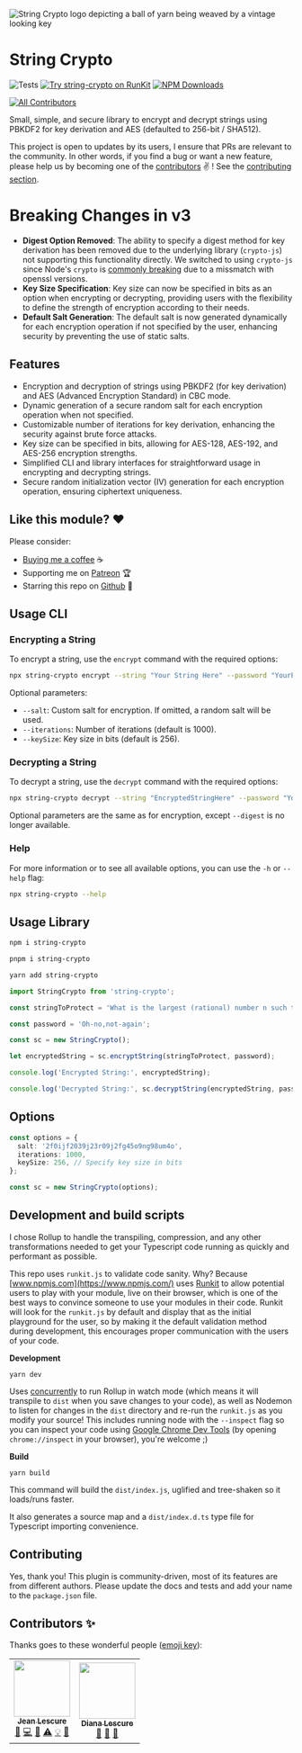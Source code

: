 ![String Crypto logo depicting a ball of yarn being weaved by a vintage looking key](https://assets.simplyhexagonal.io/string-crypto-logo.svg)

# String Crypto

![Tests](https://github.com/simplyhexagonal/string-crypto/workflows/tests/badge.svg)
[![Try string-crypto on RunKit](https://badge.runkitcdn.com/string-crypto.svg)](https://npm.runkit.com/string-crypto)
[![NPM Downloads](https://img.shields.io/npm/dt/string-crypto.svg?maxAge=2592000)](https://npmjs.com/package/string-crypto)
<!-- ALL-CONTRIBUTORS-BADGE:START - Do not remove or modify this section -->
[![All Contributors](https://img.shields.io/badge/all_contributors-2-orange.svg?style=flat-square)](#contributors-)
<!-- ALL-CONTRIBUTORS-BADGE:END -->

Small, simple, and secure library to encrypt and decrypt strings using PBKDF2 for key derivation and AES (defaulted to 256-bit / SHA512).

This project is open to updates by its users, I ensure that PRs are relevant to the community.
In other words, if you find a bug or want a new feature, please help us by becoming one of the
[contributors](#contributors-) ✌️ ! See the [contributing section](#contributing).

# Breaking Changes in v3

- **Digest Option Removed**: The ability to specify a digest method for key derivation has been removed due to the underlying library (`crypto-js`) not supporting this functionality directly. We switched to using `crypto-js` since Node's `crypto` is [commonly breaking](https://stackoverflow.com/questions/69692842/error-message-error0308010cdigital-envelope-routinesunsupported/73287371) due to a missmatch with openssl versions.
- **Key Size Specification**: Key size can now be specified in bits as an option when encrypting or decrypting, providing users with the flexibility to define the strength of encryption according to their needs.
- **Default Salt Generation**: The default salt is now generated dynamically for each encryption operation if not specified by the user, enhancing security by preventing the use of static salts.

## Features

- Encryption and decryption of strings using PBKDF2 (for key derivation) and AES (Advanced Encryption Standard) in CBC mode.
- Dynamic generation of a secure random salt for each encryption operation when not specified.
- Customizable number of iterations for key derivation, enhancing the security against brute force attacks.
- Key size can be specified in bits, allowing for AES-128, AES-192, and AES-256 encryption strengths.
- Simplified CLI and library interfaces for straightforward usage in encrypting and decrypting strings.
- Secure random initialization vector (IV) generation for each encryption operation, ensuring ciphertext uniqueness.

## Like this module? ❤

Please consider:

- [Buying me a coffee](https://www.buymeacoffee.com/jeanlescure) ☕
- Supporting me on [Patreon](https://www.patreon.com/jeanlescure) 🏆
- Starring this repo on [Github](https://github.com/simplyhexagonal/string-crypto) 🌟

## Usage CLI

### Encrypting a String

To encrypt a string, use the `encrypt` command with the required options:

```bash
npx string-crypto encrypt --string "Your String Here" --password "YourPassword"
```

Optional parameters:

- `--salt`: Custom salt for encryption. If omitted, a random salt will be used.
- `--iterations`: Number of iterations (default is 1000).
- `--keySize`: Key size in bits (default is 256).

### Decrypting a String

To decrypt a string, use the `decrypt` command with the required options:

```bash
npx string-crypto decrypt --string "EncryptedStringHere" --password "YourPassword"
```

Optional parameters are the same as for encryption, except `--digest` is no longer available.

### Help

For more information or to see all available options, you can use the `-h` or `--help` flag:

```bash
npx string-crypto --help
```

## Usage Library

```bash
npm i string-crypto
```

```bash
pnpm i string-crypto
```

```bash
yarn add string-crypto
```

```ts
import StringCrypto from 'string-crypto';

const stringToProtect = 'What is the largest (rational) number n such that there are positive integers p, q, r such that 1 - 1/p - 1/q - 1/r = 1/n?';

const password = 'Oh-no,not-again';

const sc = new StringCrypto();

let encryptedString = sc.encryptString(stringToProtect, password);

console.log('Encrypted String:', encryptedString);

console.log('Decrypted String:', sc.decryptString(encryptedString, password));
```

## Options

```ts
const options = {
  salt: '2f0ijf2039j23r09j2fg45o9ng98um4o',
  iterations: 1000,
  keySize: 256, // Specify key size in bits
};

const sc = new StringCrypto(options);
```

## Development and build scripts

I chose Rollup to handle the transpiling, compression, and any other transformations needed to get
your Typescript code running as quickly and performant as possible.

This repo uses `runkit.js` to validate code sanity. Why? Because [www.npmjs.com](https://www.npmjs.com/)
uses [Runkit](https://runkit.com/home) to allow potential users to play with your module, live on
their browser, which is one of the best ways to convince someone to use your modules in their code.
Runkit will look for the `runkit.js` by default and display that as the initial playground for the
user, so by making it the default validation method during development, this encourages proper
communication with the users of your code.

**Development**

```
yarn dev
```

Uses [concurrently]() to run Rollup in watch mode (which means it will transpile to `dist` when you
save changes to your code), as well as Nodemon to listen for changes in the `dist` directory and
re-run the `runkit.js` as you modify your source! This includes running node with the `--inspect`
flag so you can inspect your code using [Google Chrome Dev Tools](https://nodejs.org/en/docs/guides/debugging-getting-started/)
(by opening `chrome://inspect` in your browser), you're welcome ;)

**Build**

```
yarn build
```

This command will build the `dist/index.js`, uglified and tree-shaken so it loads/runs faster.

It also generates a source map and a `dist/index.d.ts` type file for Typescript importing convenience.

## Contributing

Yes, thank you! This plugin is community-driven, most of its features are from different authors.
Please update the docs and tests and add your name to the `package.json` file.

## Contributors ✨

Thanks goes to these wonderful people ([emoji key](https://allcontributors.org/docs/en/emoji-key)):
<!-- ALL-CONTRIBUTORS-LIST:START - Do not remove or modify this section -->
<!-- prettier-ignore-start -->
<!-- markdownlint-disable -->
<table>
  <tr>
    <td align="center"><a href="https://jeanlescure.cr"><img src="https://avatars2.githubusercontent.com/u/3330339?v=4" width="100px;" alt=""/><br /><sub><b>Jean Lescure</b></sub></a><br /><a href="#maintenance-jeanlescure" title="Maintenance">🚧</a> <a href="https://github.com/jeanlescure/string-crypto/commits?author=jeanlescure" title="Code">💻</a> <a href="#userTesting-jeanlescure" title="User Testing">📓</a> <a href="https://github.com/jeanlescure/string-crypto/commits?author=jeanlescure" title="Tests">⚠️</a> <a href="#example-jeanlescure" title="Examples">💡</a> <a href="https://github.com/jeanlescure/string-crypto/commits?author=jeanlescure" title="Documentation">📖</a></td>
    <td align="center"><a href="https://dianalu.design"><img src="https://avatars2.githubusercontent.com/u/1036995?v=4" width="100px;" alt=""/><br /><sub><b>Diana Lescure</b></sub></a><br /><a href="https://github.com/jeanlescure/string-crypto/commits?author=DiLescure" title="Documentation">📖</a> <a href="https://github.com/jeanlescure/string-crypto/pulls?q=is%3Apr+reviewed-by%3ADiLescure" title="Reviewed Pull Requests">👀</a> <a href="#design-DiLescure" title="Design">🎨</a></td>
  </tr>
</table>

<!-- markdownlint-enable -->
<!-- prettier-ignore-end -->
<!-- ALL-CONTRIBUTORS-LIST:END -->
